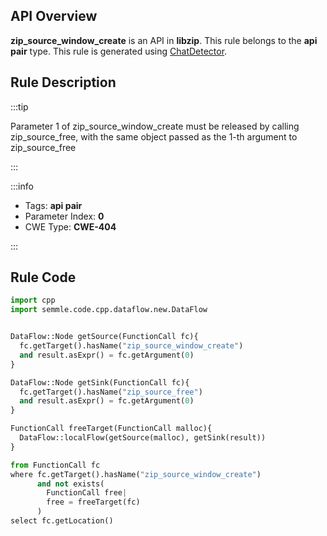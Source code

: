 ---
---


## API Overview
**zip_source_window_create** is an API in **libzip**. This rule belongs to the **api pair** type. This rule is generated using [ChatDetector](../../tools/ChatDetector).
## Rule Description

:::tip

Parameter 1 of zip_source_window_create must be released by calling zip_source_free, with the same object passed as the 1-th argument to zip_source_free

:::

:::info

- Tags: **api pair**
- Parameter Index: **0**
- CWE Type: **CWE-404**

:::

## Rule Code
```python
import cpp
import semmle.code.cpp.dataflow.new.DataFlow


DataFlow::Node getSource(FunctionCall fc){
  fc.getTarget().hasName("zip_source_window_create")
  and result.asExpr() = fc.getArgument(0)
}

DataFlow::Node getSink(FunctionCall fc){
  fc.getTarget().hasName("zip_source_free")
  and result.asExpr() = fc.getArgument(0)
}

FunctionCall freeTarget(FunctionCall malloc){
  DataFlow::localFlow(getSource(malloc), getSink(result))
}

from FunctionCall fc
where fc.getTarget().hasName("zip_source_window_create")
      and not exists(
        FunctionCall free| 
        free = freeTarget(fc)
      )
select fc.getLocation()
```